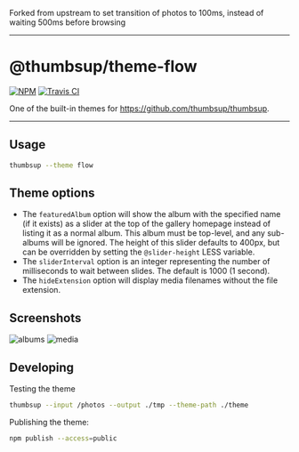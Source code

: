 Forked from upstream to set transition of photos to 100ms, instead of waiting 500ms before browsing

---

# @thumbsup/theme-flow

[![NPM](https://img.shields.io/npm/v/@thumbsup/theme-flow.svg?style=flat)](https://www.npmjs.com/package/@thumbsup/theme-flow)
[![Travis CI](https://travis-ci.org/thumbsup/theme-flow.svg?branch=master)](https://travis-ci.org/thumbsup/theme-flow)

One of the built-in themes for https://github.com/thumbsup/thumbsup.

---

## Usage

```bash
thumbsup --theme flow
```

## Theme options

- The `featuredAlbum` option will show the album with the specified name (if it exists)
as a slider at the top of the gallery homepage instead of listing it as a normal album.
This album must be top-level, and any sub-albums will be ignored.
The height of this slider defaults to 400px, but can be overridden
by setting the `@slider-height` LESS variable.
- The `sliderInterval` option is an integer representing the number of
milliseconds to wait between slides. The default is 1000 (1 second).  
- The `hideExtension` option will display media filenames without the file extension.

## Screenshots

![albums](docs/albums.png)
![media](docs/media.png)

## Developing

Testing the theme

```bash
thumbsup --input /photos --output ./tmp --theme-path ./theme
```

Publishing the theme:

```bash
npm publish --access=public
```
